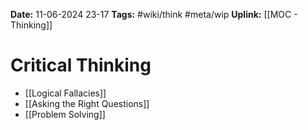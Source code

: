 **Date:** 11-06-2024 23-17
**Tags:** #wiki/think #meta/wip 
**Uplink:** [[MOC - Thinking]]

# Critical Thinking

- [[Logical Fallacies]]
- [[Asking the Right Questions]]
- [[Problem Solving]]